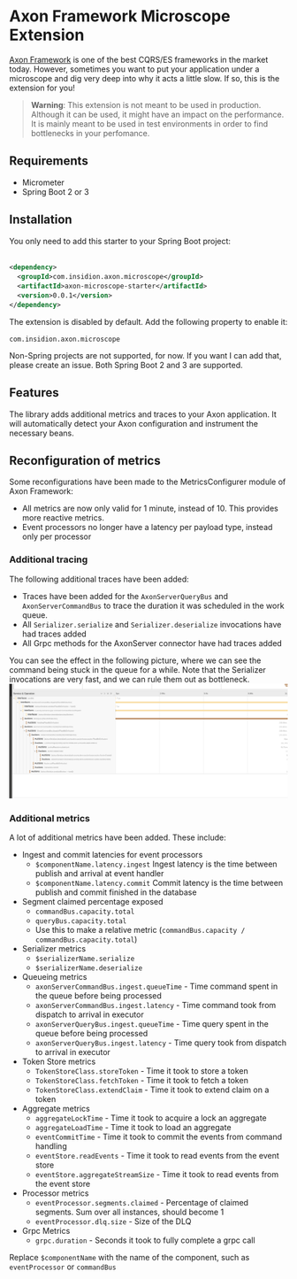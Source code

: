 # Axon Framework Microscope Extension

[Axon Framework](https://developer.axoniq.io/axon-framework/overview) is one of the best CQRS/ES frameworks in the
market today.
However, sometimes you want to put your application under a microscope and dig very deep into why it acts a little slow.
If so, this is the extension for you!

> **Warning**: This extension is not meant to be used in production. Although it can be used, it might have an impact on
> the performance.
> It is mainly meant to be used in test environments in order to find bottlenecks in your perfomance.

## Requirements

- Micrometer
- Spring Boot 2 or 3

## Installation

You only need to add this starter to your Spring Boot project:

```xml

<dependency>
  <groupId>com.insidion.axon.microscope</groupId>
  <artifactId>axon-microscope-starter</artifactId>
  <version>0.0.1</version>
</dependency>
```

The extension is disabled by default. Add the following property to enable it:
```properties
com.insidion.axon.microscope
```

Non-Spring projects are not supported, for now. If you want I can add that, please create an issue.
Both Spring Boot 2 and 3 are supported.

## Features

The library adds additional metrics and traces to your Axon application. It will automatically detect your Axon
configuration and instrument the necessary beans.

## Reconfiguration of metrics

Some reconfigurations have been made to the MetricsConfigurer module of Axon Framework:

- All metrics are now only valid for 1 minute, instead of 10. This provides more reactive metrics.
- Event processors no longer have a latency per payload type, instead only per processor

### Additional tracing

The following additional traces have been added:

- Traces have been added for the `AxonServerQueryBus` and `AxonServerCommandBus` to trace the duration it was scheduled
  in the work queue.
- All `Serializer.serialize` and `Serializer.deserialize` invocations have had traces added
- All Grpc methods for the AxonServer connector have had traces added

You can see the effect in the following picture, where we can see the command being stuck in the queue for a while. Note
that the Serializer invocations are very fast, and we can rule them out as bottleneck.
![Serializer and CommandBus traces](.github/tracing.png)

### Additional metrics

A lot of additional metrics have been added. These include:

- Ingest and commit latencies for event processors
  - `$componentName.latency.ingest` Ingest latency is the time between publish and arrival at event handler
  - `$componentName.latency.commit` Commit latency is the time between publish and commit finished in the database
- Segment claimed percentage exposed
  - `commandBus.capacity.total`
  - `queryBus.capacity.total`
  - Use this to make a relative metric (`commandBus.capacity / commandBus.capacity.total`)
- Serializer metrics
  - `$serializerName.serialize`
  - `$serializerName.deserialize`
- Queueing metrics
  - `axonServerCommandBus.ingest.queueTime` - Time command spent in the queue before being processed
  - `axonServerCommandBus.ingest.latency` - Time command took from dispatch to arrival in executor
  - `axonServerQueryBus.ingest.queueTime` - Time query spent in the queue before being processed
  - `axonServerQueryBus.ingest.latency` - Time query took from dispatch to arrival in executor
- Token Store metrics
  - `TokenStoreClass.storeToken` - Time it took to store a token
  - `TokenStoreClass.fetchToken` - Time it took to fetch a token
  - `TokenStoreClass.extendClaim` - Time it took to extend claim on a token
- Aggregate metrics
  - `aggregateLockTime` - Time it took to acquire a lock an aggregate
  - `aggregateLoadTime` - Time it took to load an aggregate
  - `eventCommitTime` - Time it took to commit the events from command handling
  - `eventStore.readEvents` - Time it took to read events from the event store
  - `eventStore.aggregateStreamSize` - Time it took to read events from the event store
- Processor metrics
  - `eventProcessor.segments.claimed` - Percentage of claimed segments. Sum over all instances, should become 1
  - `eventProcessor.dlq.size` - Size of the DLQ
- Grpc Metrics
  - `grpc.duration` - Seconds it took to fully complete a grpc call

Replace `$componentName` with the name of the component, such as `eventProcessor` or `commandBus`
